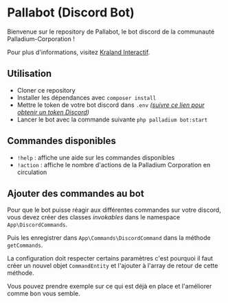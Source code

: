 # Pallabot (Discord Bot)
Bienvenue sur le repository de Pallabot, le bot discord de la communauté Palladium-Corporation !

Pour plus d'informations, visitez [Kraland Interactif](http://www.kraland.org/).

## Utilisation
- Cloner ce repository
- Installer les dépendances avec `composer install`
- Mettre le token de votre bot discord dans `.env` _([suivre ce lien pour obtenir un token Discord](https://discord.com/developers/applications))_
- Lancer le bot avec la commande suivante `php palladium bot:start`

## Commandes disponibles
- `!help` : affiche une aide sur les commandes disponibles
- `!action` : affiche le nombre d'actions de la Palladium Corporation en circulation

## Ajouter des commandes au bot
Pour que le bot puisse réagir aux différentes commandes sur votre discord, vous devez créer des classes _invokables_
dans le namespace `App\DiscordCommands`.

Puis les enregistrer dans `App\Commands\DiscordCommand` dans la méthode `getCommands`.

La configuration doit respecter certains paramètres c'est pourquoi il faut créer un nouvel
objet `CommandEntity` et l'ajouter à l'array de retour de cette méthode.

Vous pouvez prendre exemple sur ce qui est déjà en place et l'améliorer comme bon vous semble.
